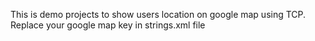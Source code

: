 This is demo projects to show users location on google map using TCP.
Replace your google map key in strings.xml file
